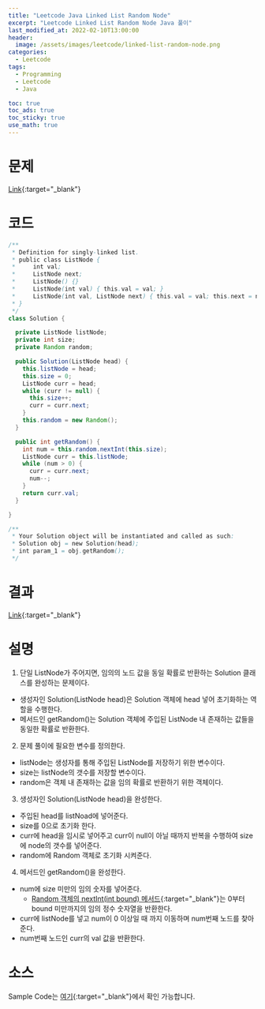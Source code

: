 ```yaml
---
title: "Leetcode Java Linked List Random Node"
excerpt: "Leetcode Linked List Random Node Java 풀이"
last_modified_at: 2022-02-10T13:00:00
header:
  image: /assets/images/leetcode/linked-list-random-node.png
categories:
  - Leetcode
tags:
  - Programming
  - Leetcode
  - Java

toc: true
toc_ads: true
toc_sticky: true
use_math: true
---
```

# 문제
[Link](https://leetcode.com/problems/linked-list-random-node/){:target="_blank"}

# 코드
```java
/**
 * Definition for singly-linked list.
 * public class ListNode {
 *     int val;
 *     ListNode next;
 *     ListNode() {}
 *     ListNode(int val) { this.val = val; }
 *     ListNode(int val, ListNode next) { this.val = val; this.next = next; }
 * }
 */
class Solution {

  private ListNode listNode;
  private int size;
  private Random random;

  public Solution(ListNode head) {
    this.listNode = head;
    this.size = 0;
    ListNode curr = head;
    while (curr != null) {
      this.size++;
      curr = curr.next;
    }
    this.random = new Random();
  }

  public int getRandom() {
    int num = this.random.nextInt(this.size);
    ListNode curr = this.listNode;
    while (num > 0) {
      curr = curr.next;
      num--;
    }
    return curr.val;
  }

}

/**
 * Your Solution object will be instantiated and called as such:
 * Solution obj = new Solution(head);
 * int param_1 = obj.getRandom();
 */
```

# 결과
[Link](https://leetcode.com/submissions/detail/638387842/){:target="_blank"}

# 설명
1. 단일 ListNode가 주어지면, 임의의 노드 값을 동일 확률로 반환하는 Solution 클래스를 완성하는 문제이다.
- 생성자인 Solution(ListNode head)은 Solution 객체에 head 넣어 초기화하는 역할을 수행한다.
- 메서드인 getRandom()는 Solution 객체에 주입된 ListNode 내 존재하는 값들을 동일한 확률로 반환한다.

2. 문제 풀이에 필요한 변수를 정의한다.
- listNode는 생성자를 통해 주입된 ListNode를 저장하기 위한 변수이다.
- size는 listNode의 갯수를 저장할 변수이다.
- random은 객체 내 존재하는 값을 임의 확률로 반환하기 위한 객체이다.

3. 생성자인 Solution(ListNode head)을 완성한다.
- 주입된 head를 listNoad에 넣어준다.
- size를 0으로 초기화 한다.
- curr에 head을 임시로 넣어주고 curr이 null이 아닐 때까지 반복을 수행하여 size에 node의 갯수를 넣어준다.
- random에 Random 객체로 초기화 시켜준다.

4. 메서드인 getRandom()을 완성한다.
- num에 size 미만의 임의 숫자를 넣어준다.
  - [Random 객체의 nextInt(int bound) 메서드](https://docs.oracle.com/javase/8/docs/api/java/util/Random.html#nextInt-int-){:target="_blank"}는 0부터 bound 미만까지의 임의 정수 숫자열을 반환한다.
- curr에 listNode를 넣고 num이 0 이상일 때 까지 이동하며 num번째 노드를 찾아준다.
- num번째 노드인 curr의 val 값을 반환한다.

# 소스
Sample Code는 [여기](https://github.com/GracefulSoul/leetcode/blob/master/src/main/java/gracefulsoul/problems/LinkedListRandomNode.java){:target="_blank"}에서 확인 가능합니다.